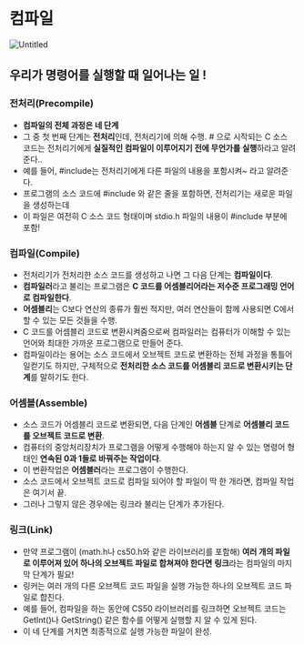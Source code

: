 # 컴파일

![Untitled](https://s3.us-west-2.amazonaws.com/secure.notion-static.com/4d01b1ee-a69a-400c-8e04-7463e6903ba1/Untitled.png?X-Amz-Algorithm=AWS4-HMAC-SHA256&X-Amz-Content-Sha256=UNSIGNED-PAYLOAD&X-Amz-Credential=AKIAT73L2G45EIPT3X45%2F20220702%2Fus-west-2%2Fs3%2Faws4_request&X-Amz-Date=20220702T064526Z&X-Amz-Expires=86400&X-Amz-Signature=567fb80c10db4a9f5f0071bc8d749fe3ce2769de410d6cbedd426da7dbbbe203&X-Amz-SignedHeaders=host&response-content-disposition=filename%20%3D%22Untitled.png%22&x-id=GetObject)

## 우리가 명령어를 실행할 때 일어나는 일 !

### **전처리(Precompile)**

- **컴파일의 전체 과정은 네 단계**
- 그 중 첫 번째 단계는 **전처리**인데, 전처리기에 의해 수행. # 으로 시작되는 C 소스 코드는 전처리기에게 **실질적인 컴파일이 이루어지기 전에 무언가를 실행**하라고 알려준다..
- 예를 들어, #include는 전처리기에게 다른 파일의 내용을 포함시켜~ 라고 알려준다.
- 프로그램의 소스 코드에 #include 와 같은 줄을 포함하면, 전처리기는 새로운 파일을 생성하는데
- 이 파일은 여전히 C 소스 코드 형태이며 stdio.h 파일의 내용이 #include 부분에 포함!

### **컴파일(Compile)**

- 전처리기가 전처리한 소스 코드를 생성하고 나면 그 다음 단계는 **컴파일이다**.
- **컴파일러**라고 불리는 프로그램은 **C 코드를 어셈블리어라는 저수준 프로그래밍 언어로 컴파일한다**.
- **어셈블리**는 C보다 연산의 종류가 훨씬 적지만, 여러 연산들이 함께 사용되면 C에서 할 수 있는 모든 것들을 수행.
- C 코드를 어셈블리 코드로 변환시켜줌으로써 컴파일러는 컴퓨터가 이해할 수 있는 언어와 최대한 가까운 프로그램으로 만들어 준다.
- 컴파일이라는 용어는 소스 코드에서 오브젝트 코드로 변환하는 전체 과정을 통틀어 일컫기도 하지만, 구체적으로 **전처리한 소스 코드를 어셈블리 코드로 변환시키는 단계**를 말하기도 한다.

### **어셈블(Assemble)**

- 소스 코드가 어셈블리 코드로 변환되면, 다음 단계인 **어셈블** 단계로 **어셈블리 코드를 오브젝트 코드로 변환**.
- 컴퓨터의 중앙처리장치가 프로그램을 어떻게 수행해야 하는지 알 수 있는 명령어 형태인 **연속된 0과 1들로 바꿔주는 작업이다**.
- 이 변환작업은 **어셈블러**라는 프로그램이 수행한다.
- 소스 코드에서 오브젝트 코드로 컴파일 되어야 할 파일이 딱 한 개라면, 컴파일 작업은 여기서 끝.
- 그러나 그렇지 않은 경우에는 링크라 불리는 단계가 추가된다.

### **링크(Link)**

- 만약 프로그램이 (math.h나 cs50.h와 같은 라이브러리를 포함해) **여러 개의 파일로 이루어져 있어 하나의 오브젝트 파일로 합쳐져야 한다면** **링크**라는 컴파일의 마지막 단계가 필요!
- 링커는 여러 개의 다른 오브젝트 코드 파일을 실행 가능한 하나의 오브젝트 코드 파일로 합친다.
- 예를 들어, 컴파일을 하는 동안에 CS50 라이브러리를 링크하면 오브젝트 코드는 GetInt()나 GetString() 같은 함수를 어떻게 실행할 지 알 수 있게 된다.
- 이 네 단계를 거치면 최종적으로 실행 가능한 파일이 완성.
